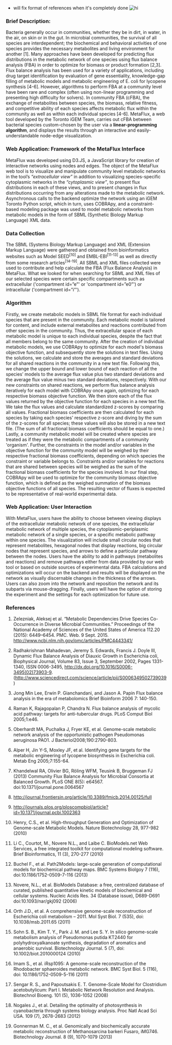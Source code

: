 * will fix format of  references when it's completely done
 ![hi]()

### Brief Description:

Bacteria generally occur in communities, whether they be in dirt, in water, in the air, on skin or in the gut. In microbial communities, the survival of all species are interdependent; the biochemical and behavioral activities of
one species provides the necessary metabolites and living environment for
another [1]. Many approaches have been developed for predicting flux
distributions in the metabolic network of one species using flux balance
analysis (FBA) in order to optimize for biomass or product formation [2,3]. Flux
balance analysis has been used for a variety of applications, including drug
target identification by evaluation of gene essentiality, knowledge-gap filling
of metabolic models and metabolic engineering of E. coli for lycopene synthesis
[4-6]. However, algorithms to perform FBA at a community level have been rare and
complex (often using non-linear programming and presenting high difficulty for solvers).
In community FBA (cFBA), the exchange of metabolites between species, the
biomass, relative fitness, and competitive ability of each species affects
metabolic flux within the community as well as within each individual species [4-6].
MetaFlux, a web tool developed by the Toronto iGEM Team, carries out cFBA
between bacterial species custom-chosen by the user via a __linear-programming algorithm__,
and displays the results through an interactive and easily-understandable node-edge
visualization.

### Web Application: Framework of the MetaFlux Interface

MetaFlux was developed using D3.JS, a JavaScript library for creation of
interactive networks using nodes and edges. The object of the MetaFlux web tool
is to visualize and manipulate community level metabolic networks in the tool’s
_“extracellular view”_ in addition to visualizing species-specific cytoplasmic
networks in the _“cytoplasmic view”_, to present flux distributions in each of these
views, and to present changes in flux distributions occurring from any alterations
made to the metabolic network. Asynchronous calls to the backend optimize the
network using an iGEM Toronto Python script, which in turn, uses COBRApy, and a
constraint-based modeling package was used to model metabolic networks from
metabolic models in the form of SBML (Synthetic Biology Markup Language) XML
data.

### Data Collection

The SBML (Systems Biology Markup Language) and XML (Extension Markup Language) were gathered and obtained from bioinformatics websites such as Model SEED<sup>[10]</sup> and EMBL-EBI<sup>[11-13]</sup> as well as directly from some research articles<sup>[14-19]</sup>. All SBML and XML files collected were used to contribute and help calculate the FBA (Flux Balance Analysis) in MetaFlux. What we looked for when searching for SBML and XML files of our selected species were certain specific compartments such as extracellular ('compartment id=”e”' or 'compartment id=”e0”') or intracellular ('compartment id=”i”').

### Algorithm

Firstly, we create metabolic models in SBML file format for each individual
species that are present in the community. Each metabolic model is tailored for
content, and include external metabolites and reactions contributed from other
species in the community. Thus, the extracellular space of each metabolic model
is unique to each individual species, despite the fact that all members belong to
the same community. After the creation of individual metabolic models, we use
COBRApy to optimize for each model's biomass objective function, and subsequently
store the solutions in text files. Using the solutions, we calculate and store
the averages and standard deviations for all shared reactions in the community
in a new text file. Following this, we change the upper bound and lower bound of each
reaction of all the species’ models to the average flux value plus two standard
deviations and the average flux value minus two standard deviations,
respectively. With our new constraints on shared reactions, we perform flux balance
analysis iteratively for each model with COBRApy once again, optimizing for
each respective biomass objective function. We then store each of the flux values
returned by the objective function for each species in a new text file. We
take the flux values and calculate standardized z-scores by comparing all values. Fractional
biomass coefficients are then calculated for each species by taking each species'
respective z-score and diving by the sum of the z-scores for all species; these values 
will also be stored in a new text file. (The sum of all fractional biomass coefficients
should be equal to one.) Lastly, a community metabolic model will be created where
species are treated as if they were the metabolic compartments of a community 'organism'.
Further, the constraints in the model and/or variables in the objective function for the
community model will be weighed by their respective fractional biomass coefficients, depending on
which species the constraint or variable belongs to. Constraints and/or
variables for reactions that are shared between species will be weighed as the
sum of the fractional biomass coefficients for the species involved. In our final step,
COBRApy will be used to optimize for the community biomass objective
function, which is defined as the weighed summation of the biomass objective
functions of all species. The resulting vector of fluxes is expected to be
representative of real-world experimental data.  

### Web Application: User Interaction

With MetaFlux, users have the ability to choose between viewing displays of the extracellular
metabolic network of one species, the extracellular metabolic network of
multiple species, the cytoplasmic-periplasmic metabolic network of a single
species, or a specific metabolic pathway within one species. The visualization
will include small circular nodes that represent metabolites, hexagonal nodes that
display reactions, big circular nodes that represent species, and arrows to define
a particular pathway between the nodes. Users have the ability to add in
pathways (metabolites and reactions) and remove pathways either from data provided by our web
tool or based on outside sources of experimental data. FBA
calculations and optimizations will occur on the backend and results will be displayed
on the network as visually discernable changes in the thickness of the
arrows. Users can also zoom into the network and
reposition the network and its subparts via mouse-dragging. Finally, users
will have the option of storing the experiment and the settings for each
optimization for future use.

### References

1. Zelezniak, Aleksej et al. “Metabolic Dependencies Drive Species Co-Occurrence in Diverse Microbial Communities.” Proceedings of the National Academy of Sciences of the United States of America 112.20 (2015): 6449–6454. PMC. Web. 9 Sept. 2015. http://www.ncbi.nlm.nih.gov/pmc/articles/PMC4443341/
2. Radhakrishnan Mahadevan, Jeremy S. Edwards, Francis J. Doyle III, Dynamic Flux Balance Analysis of Diauxic Growth in Escherichia coli, Biophysical Journal, Volume 83, Issue 3, September 2002, Pages 1331-1340, ISSN 0006-3495, http://dx.doi.org/10.1016/S0006-3495(02)73903-9.
(http://www.sciencedirect.com/science/article/pii/S0006349502739039)

3. Jong Min Lee, Erwin P. Gianchandani, and Jason A. Papin
Flux balance analysis in the era of metabolomics
Brief Bioinform 2006 7: 140-150.

4. Raman K, Rajagopalan P, Chandra N. Flux balance analysis of mycolic acid pathway: targets for anti-tubercular drugs. PLoS Comput Biol 2005;1:e46.

5. Oberhardt MA, Puchalka J, Fryer KE, et al. Genome-scale metabolic network analysis of the opportunistic pathogen Pseudomonas aeruginosa PAO1. J Bacteriol2008;190:2790-803.

6. Alper H, Jin Y-S, Moxley JF, et al. Identifying gene targets for the metabolic engineering of lycopene biosynthesis in Escherichia coli. Metab Eng 2005;7:155-64.
7. Khandelwal RA, Olivier BG, Röling WFM, Teusink B, Bruggeman FJ (2013) Community Flux Balance Analysis for Microbial Consortia at Balanced Growth. PLoS ONE 8(5): e64567. doi:10.1371/journal.pone.0064567
8. http://journal.frontiersin.org/article/10.3389/fmicb.2014.00125/full
9. http://journals.plos.org/ploscompbiol/article?id=10.1371/journal.pcbi.1002363
10. Henry, C.S., et al. High-throughput Generation and Optimization of Genome-scale Metabolic Models. Nature Biotechnology 28, 977-982 (2010)
11. Li C., Courtot, M., Novere N.L., and Laibe C. BioModels.net Web Services, a free integrated toolkit for computational modeling software. Brief Bioinformatics, 11 (3), 270-277 (2010)
12. Buchel F., et al. Path2Models: large-scale generation of computational models for biochemical pathway maps. BMC Systems Biolgoy 7 (116), doi:10.1186/1752-0509-7-116 (2013)
13. Novere, N.L., et al. BioModels Database: a free, centralized database of curated, published quantitative kinetic models of biochemical and cellular systems. Nucleic Acids Res. 34 (Database issue), D689-D691 doi:10.1093/nar/gkj092 (2006)
14. Orth J.D., et al. A comprehensive genome-scale reconstruction of Escherichia coli metabolism – 2011. Mol Syst Biol. 7 (535), doi: 10.1038/msb.2011.65 (2011)
15. Sohn S. B., Kim T. Y., Park J. M. and Lee S. Y. In silico genome-scale metabolism analysis of Pseudomonas putida KT2440 for polyhydroxyalkanoate synthesis, degradation of aromatics and anaerobic survival. Biotechnology Journal. 5 (7), doi: 10.1002/biot.2010000124 (2010)
16. Imam S., et al. iRsp1095: A genome-scale reconstruction of the Rhodobacter sphaeroides metabolic network. BMC Syst Biol. 5 (116), doi: 10.1186/1752-0509-5-116 (2011)
17. Sengar R. S., and Papoutsakis E. T. Genome-Scale Model for Clostridium acetobutylicum: Part I. Metabolic Network Resolution and Analysis. Biotechnol Bioeng. 101 (5), 1036-1052 (2008)
18. Nogales J., et al. Detailing the optimality of photosynthesis in cyanobacteria through systems biology analysis. Proc Natl Acad Sci USA. 109 (7), 2678-2683 (2012)
18. Gonnerman M. C., et al. Genomically and biochemically accurate metabolic reconstruction of Methanosarcina barkeri Fusaro, iMG746. Biotechnology Journal. 8 (9), 1070-1079 (2013)
